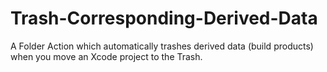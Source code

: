 Trash-Corresponding-Derived-Data
================================

A Folder Action which automatically trashes derived data (build products) when you move an Xcode project to the Trash.